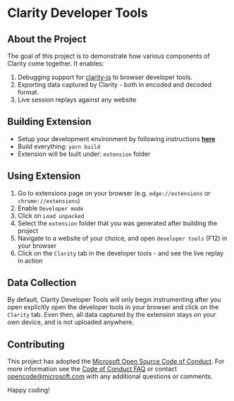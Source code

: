 
# Clarity Developer Tools

## About the Project
The goal of this project is to demonstrate how various components of Clarity come together. It enables:
1. Debugging support for [clarity-js](https://github.com/microsoft/clarity/tree/master/packages/clarity-js) to browser developer tools. 
2. Exporting data captured by Clarity - both in encoded and decoded format.
3. Live session replays against any website

## Building Extension
 - Setup your development environment by following instructions **[here](https://github.com/microsoft/clarity/blob/master/CONTRIBUTING.md)**
 - Build everything: `yarn build`
 - Extension will be built under: `extension` folder

## Using Extension
1. Go to extensions page on your browser (e.g. `edge://extensions` or `chrome://extensions`)
2. Enable `Developer mode`
3. Click on `Load unpacked`
4. Select the `extension` folder that you was generated after building the project
5. Navigate to a website of your choice, and open `developer tools` (F12) in your browser
6. Click on the `Clarity` tab in the developer tools - and see the live replay in action

## Data Collection
By default, Clarity Developer Tools will only begin instrumenting after you open explicitly open the developer tools in your browser and click on the `Clarity` tab. Even then, all data captured by the extension stays on your own device, and is not uploaded anywhere.

## Contributing

This project has adopted the [Microsoft Open Source Code of Conduct](https://opensource.microsoft.com/codeofconduct/). For more information see the [Code of Conduct FAQ](https://opensource.microsoft.com/codeofconduct/faq/) or contact [opencode@microsoft.com](mailto:opencode@microsoft.com) with any additional questions or comments.

Happy coding!